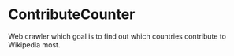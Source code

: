 # ContributeCounter

Web crawler which goal is to find out which countries contribute to Wikipedia most.

